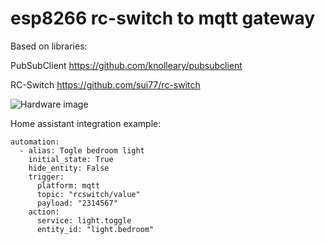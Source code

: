 # esp8266 rc-switch to mqtt gateway

Based on libraries:

PubSubClient https://github.com/knolleary/pubsubclient

RC-Switch https://github.com/sui77/rc-switch

![Hardware image](./rc-switch_to_mqtt_gate_hardware.jpg)

Home assistant integration example:
```
automation:
  - alias: Togle bedroom light
    initial_state: True
    hide_entity: False
    trigger:
      platform: mqtt
      topic: "rcswitch/value"
      payload: "2314567"
    action:
      service: light.toggle
      entity_id: "light.bedroom"

```

